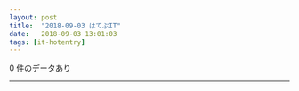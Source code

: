 ```yaml
---
layout: post
title:  "2018-09-03 はてぶIT"
date:   2018-09-03 13:01:03
tags: [it-hotentry]
---
```

0 件のデータあり

<hr>
